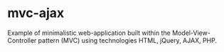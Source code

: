 # mvc-ajax
Example of minimalistic web-application built within the Model-View-Controller pattern (MVC) using technologies HTML, jQuery, AJAX, PHP.
